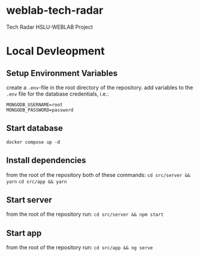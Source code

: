 # weblab-tech-radar
Tech Radar HSLU-WEBLAB Project

# Local Devleopment
## Setup Environment Variables
create a `.env`-file in the root directory of the repository.
add variables to the `.env` file for the database credentials, i.e.:
```
MONGODB_USERNAME=root
MONGODB_PASSWORD=password
```

## Start database
`docker compose up -d`

## Install dependencies
from the root of the repository both of these commands:
`cd src/server && yarn`
`cd src/app && yarn`

## Start server
from the root of the repository run:
`cd src/server && npm start`

## Start app
from the root of the repository run:
`cd src/app && ng serve`
